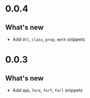0.0.4
=====

## What's new
- Add `dtl`, `class`, `prop`, `meth` snippets

0.0.3
=====

## What's new
- Add `dpb`, `fore`, `forf`, `forl` snippets